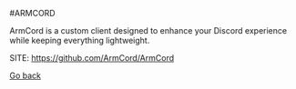 #ARMCORD

 ArmCord is a custom client designed to enhance your Discord experience 
 while keeping everything lightweight. 

 SITE: https://github.com/ArmCord/ArmCord

 [Go back](https://portable-linux-apps.github.io/apps.html)
